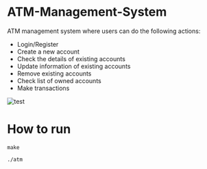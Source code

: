 # ATM-Management-System
ATM management system where users can do the following actions:

- Login/Register
- Create a new account
- Check the details of existing accounts
- Update information of existing accounts
- Remove existing accounts
- Check list of owned accounts
- Make transactions
  
![test](https://github.com/zhayt/atm-management-system/assets/100071536/f0264ebc-b0a2-4441-98e4-726888372ce7)

# How to run
```shell
make
```
```shell
./atm
```
